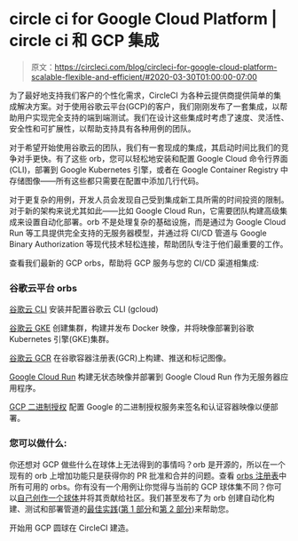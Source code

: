 # circle ci for Google Cloud Platform | circle ci 和 GCP 集成

> 原文：<https://circleci.com/blog/circleci-for-google-cloud-platform-scalable-flexible-and-efficient/#2020-03-30T01:00:00-07:00>

为了最好地支持我们客户的个性化需求，CircleCI 为各种云提供商提供简单的集成解决方案。对于使用谷歌云平台(GCP)的客户，我们刚刚发布了一套集成，以帮助用户实现完全支持的端到端测试。我们在设计这些集成时考虑了速度、灵活性、安全性和可扩展性，以帮助支持具有各种用例的团队。

对于希望开始使用谷歌云的团队，我们有一套现成的集成，其启动时间比我们的竞争对手更快。有了这些 orb，您可以轻松地安装和配置 Google Cloud 命令行界面(CLI)，部署到 Google Kubernetes 引擎，或者在 Google Container Registry 中存储图像——所有这些都只需要在配置中添加几行代码。

对于更复杂的用例，开发人员会发现自己受到集成新工具所需的时间投资的限制。对于新的架构来说尤其如此——比如 Google Cloud Run，它需要团队构建高级集成来设置自动化部署。orb 不是处理复杂的基础设施，而是通过为 Google Cloud Run 等工具提供完全支持的无服务器模型，并通过将 CI/CD 管道与 Google Binary Authorization 等现代技术轻松连接，帮助团队专注于他们最重要的工作。

查看我们最新的 GCP orbs，帮助将 GCP 服务与您的 CI/CD 渠道相集成:

### 谷歌云平台 orbs

[谷歌云 CLI](https://circleci.com/developer/orbs/orb/circleci/gcp-cli)
安装并配置谷歌云 CLI (gcloud)

[谷歌云 GKE](https://circleci.com/developer/orbs/orb/circleci/gcp-gke)
创建集群，构建并发布 Docker 映像，并将映像部署到谷歌 Kubernetes 引擎(GKE)集群。

[谷歌云 GCR](https://circleci.com/developer/orbs/orb/circleci/gcp-gcr)
在谷歌容器注册表(GCR)上构建、推送和标记图像。

[Google Cloud Run](https://circleci.com/developer/orbs/orb/circleci/gcp-cloud-run)
构建无状态映像并部署到 Google Cloud Run 作为无服务器应用程序。

[GCP 二进制授权](https://circleci.com/developer/orbs/orb/circleci/gcp-binary-authorization)
配置 Google 的二进制授权服务来签名和认证容器映像以便部署。

### 您可以做什么:

你还想对 GCP 做些什么在球体上无法得到的事情吗？orb 是开源的，所以在一个现有的 orb 上增加功能只是获得你的 PR 批准和合并的问题。查看 [orbs 注册表](https://circleci.com/developer/orbs)中所有可用的 orbs。你有没有一个用例让你觉得与当前的 GCP 球体集不同？你可以[自己创作一个球体](https://circleci.com/blog/how-to-make-an-easy-and-valuable-open-source-contribution-with-circleci-orbs/)并将其贡献给社区。我们甚至发布了为 orb 创建自动化构建、测试和部署管道的[最佳实践](https://github.com/CircleCI-Public/Orb-Policies/blob/master/Orb%20Best%20Practices%20Guidelines.md)([第 1 部分](https://circleci.com/blog/creating-automated-build-test-and-deploy-workflows-for-orbs/)和[第 2 部分](https://circleci.com/blog/creating-automated-build-test-and-deploy-workflows-for-orbs-part-2/))来帮助您。

开始用 GCP 圆球在 CircleCI 建造。